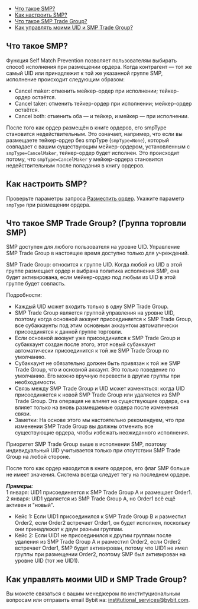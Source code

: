 - [Что такое SMP?](#что-такое-smp)
- [Как настроить SMP?](#как-настроить-smp)
- [Что такое SMP Trade Group?](#что-такое-smp-trade-group)
- [Как управлять моими UID и SMP Trade Group?](#как-управлять-моими-uid-и-smp-trade-group)

<a id="что-такое-smp"></a>

## Что такое SMP?

Функция Self Match Prevention позволяет пользователям выбирать способ исполнения при размещении ордера.
Когда контрагент — тот же самый UID или принадлежит к той же указанной группе SMP, исполнение происходит
следующим образом:

- Cancel maker: отменить мейкер-ордер при исполнении; тейкер-ордер остаётся.
- Cancel taker: отменить тейкер-ордер при исполнении; мейкер-ордер остаётся.
- Cancel both: отменить оба — и тейкер, и мейкер — при исполнении.
  
После того как ордер размещён в книге ордеров, его smpType становится недействительным. Это означает, например, что
если вы размещаете тейкер-ордер без smpType (`smpType=None`), который совпадает с вашим существующим мейкер-ордером,
установленным с `smpType=CancelMaker`, тейкер-ордер будет исполнен. Это происходит потому, что `smpType=CancelMaker` у
мейкер-ордера становится недействительным после попадания в книгу ордеров.

<a id="как-настроить-smp"></a>

## Как настроить SMP?

Проверьте параметры запроса [Разместить ордер](<Trade/Разместить ордер.md>). Укажите параметр `smpType` при
размещении ордера.

<a id="что-такое-smp-trade-group"></a>

## Что такое SMP Trade Group? (Группа торговли SMP)

SMP доступен для любого пользователя на уровне UID.
Управление SMP Trade Group в настоящее время доступно только для учреждений.

SMP Trade Group: относится к группе UID. Когда любой из UID в этой группе размещает ордер и выбрана политика исполнения
SMP, она будет активирована, если мейкер-ордер под любым из UID в этой группе будет совпасть.

Подробности:

- Каждый UID может входить только в одну SMP Trade Group.
- SMP Trade Group является группой управления на уровне UID, поэтому когда основной аккаунт присоединяется к
  SMP Trade Group, все субаккаунты под этим основным аккаунтом автоматически присоединятся к данной группе торговли.
- Если основной аккаунт уже присоединился к SMP Trade Group и субаккаунт создан после этого, этот новый субаккаунт
  автоматически присоединится к той же SMP Trade Group по умолчанию.
- Субаккаунт не обязательно должен быть привязан к той же SMP Trade Group, что и основной аккаунт. Это только поведение
  по умолчанию. Его можно вручную перевести в другие группы при необходимости.
- Связь между SMP Trade Group и UID может изменяться: когда UID присоединяется к новой SMP Trade Group или удаляется
  из SMP Trade Group. Эта операция не влияет на существующие ордера, она влияет только на вновь размещаемые ордера
  после изменения связи.
- Заметки: На основе этого мы настоятельно рекомендуем, что при изменении SMP Trade Group вы должны отменить все
  существующие ордера, чтобы избежать неожиданного исполнения.

Приоритет SMP Trade Group выше в исполнении SMP, поэтому индивидуальный UID учитывается только при отсутствии
SMP Trade Group на любой стороне.

После того как ордер находится в книге ордеров, его флаг SMP больше не имеет значения. Система всегда следует тегу на
последнем ордере.

***Примеры:***  
1 января: UID1 присоединяется к SMP Trade Group A и размещает Order1.  
2 января: UID1 удаляется из SMP Trade Group A, но Order1 всё ещё активен и "новый".

- Кейс 1: Если UID1 присоединился к SMP Trade Group B и разместил Order2, если Order2 встречает Order1, он будет
  исполнен, поскольку они принадлежат к двум разным группам.
- Кейс 2: Если UID1 не присоединился к другим группам после удаления из SMP Trade Group A и разместил Order2, если
  Order2 встречает Order1, SMP будет активирован, потому что UID1 не имел группы при размещении Order2, поэтому SMP
  был активирован на уровне UID (тот же UID1).

<a id="как-управлять-моими-uid-и-smp-trade-group"></a>

## Как управлять моими UID и SMP Trade Group?

Вы можете связаться с вашим менеджером по институциональным вопросам или отправить email Bybit на:
<institutional_services@bybit.com>.
